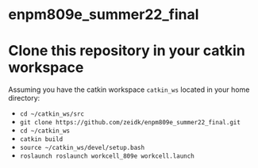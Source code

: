 # enpm809e_summer22_final

# Clone this repository in your catkin workspace

Assuming you have the catkin workspace `catkin_ws` located in your home directory:
- `cd ~/catkin_ws/src`
- `git clone https://github.com/zeidk/enpm809e_summer22_final.git`
- `cd ~/catkin_ws`
- `catkin build`
- `source ~/catkin_ws/devel/setup.bash`
- `roslaunch roslaunch workcell_809e workcell.launch`
